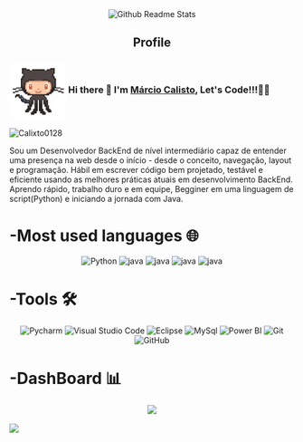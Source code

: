 <p align="center">
 <img width="100px" src="https://res.cloudinary.com/anuraghazra/image/upload/v1594908242/logo_ccswme.svg" align="center" alt="Github Readme Stats" />
 <h2 align="center">Profile</h2>
</p>

### <img align='center' src="https://raw.githubusercontent.com/iCharlesZ/FigureBed/master/img/octocat.gif" width="100"> Hi there 👋 I'm [Márcio Calisto](https://www.instagram.com/techcalixto/), Let's Code!!!🐱‍👤
<img src="https://komarev.com/ghpvc/?username=Calixto0128" alt="Calixto0128" />

<div>
<p>
Sou um Desenvolvedor BackEnd de nível intermediário capaz de entender uma presença na web desde o início - desde o conceito, navegação, layout e programação. Hábil em escrever código bem projetado, testável e eficiente usando as melhores práticas atuais em desenvolvimento BackEnd. Aprendo rápido, trabalho duro e em equipe, Begginer em uma linguagem de script(Python) e iniciando a jornada com Java.
</p>
</div>

# -Most used languages 🌐
<p align="center">
<a target="_blank"><img alt="Python" src="https://img.shields.io/badge/Python-14354C?style=for-the-badge&logo=python&logoColor=white"/></a> 
<a target="_blank"><img alt="java" src="https://img.shields.io/badge/Java-ED8B00?style=for-the-badge&logo=java&logoColor=white"/></a> 
<a target="_blank"><img alt="java" src="https://img.shields.io/badge/HTML-239120?style=for-the-badge&logo=html5&logoColor=white"/></a> 
<a target="_blank"><img alt="java" src="https://img.shields.io/badge/CSS-239120?&style=for-the-badge&logo=css3&logoColor=white"/></a> 
<a target="_blank"><img alt="java" src="https://img.shields.io/badge/JavaScript-F7DF1E?style=for-the-badge&logo=javascript&logoColor=black"/></a> 
</p>


# -Tools 🛠️

<p align="center">
<a target="_blank"><img alt="Pycharm" src="https://img.shields.io/badge/PyCharm-000000.svg?&style=for-the-badge&logo=PyCharm&logoColor=white"/></a> 
<a target="_blank"><img alt="Visual Studio Code" src="https://img.shields.io/badge/Visual%20Studio%20Code-%2312100E.svg?logo=visual-studio-code&style=for-the-badge&logoColor=blue"/></a> 
<a target="_blank"><img alt="Eclipse" src="https://img.shields.io/badge/Eclipse-2C2255?style=for-the-badge&logo=eclipse&logoColor=white"/></a> 
<a target="_blank"><img alt="MySql" src="https://img.shields.io/badge/MySQL-00000F?style=for-the-badge&logo=mysql&logoColor=white"/></a> 
<a target="_blank"><img alt="Power BI" src="https://img.shields.io/badge/PowerBI-black?logo=Power%20BI&logoColor=yellow&style=for-the-badge"/></a> 
<a target="_blank"><img alt="Git" src="https://img.shields.io/badge/Git-%2312100E.svg?logo=git&style=for-the-badge"/></a> 
<a target="_blank"><img alt="GitHub" src="https://img.shields.io/badge/GitHub-black?logo=GitHub&style=for-the-badge"/></a> 

</p>

# -DashBoard 📊
<p align="center">
  <img src="https://github-readme-stats.vercel.app/api/top-langs/?username=ClxtMf&theme=dark" width="400">
</p>

<img src="https://github-profile-trophy.vercel.app/?username=ClxtMf&theme=nord&no-frame=true&margin-w=10&column=7" />
